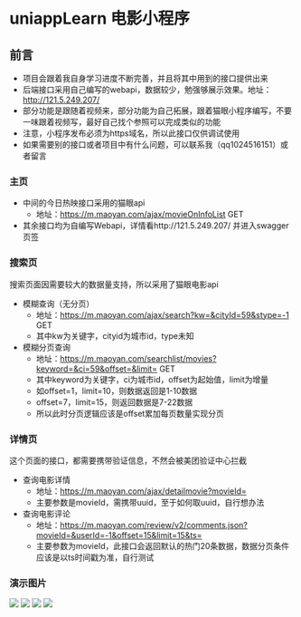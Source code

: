# uniappLearn 电影小程序

## 前言
+ 项目会跟着我自身学习进度不断完善，并且将其中用到的接口提供出来
+ 后端接口采用自己编写的webapi，数据较少，勉强够展示效果。地址：http://121.5.249.207/
+ 部分功能是跟随着视频来，部分功能为自己拓展，跟着猫眼小程序编写，不要一味跟着视频写，最好自己找个参照可以完成类似的功能
+ 注意，小程序发布必须为https域名，所以此接口仅供调试使用
+ 如果需要别的接口或者项目中有什么问题，可以联系我（qq1024516151）或者留言
### 主页
+ 中间的今日热映接口采用的猫眼api
  - 地址：https://m.maoyan.com/ajax/movieOnInfoList GET
+ 其余接口均为自编写Webapi，详情看http://121.5.249.207/  并进入swagger页签

### 搜索页
搜索页面因需要较大的数据量支持，所以采用了猫眼电影api
+ 模糊查询（无分页）
  - 地址：https://m.maoyan.com/ajax/search?kw=&cityId=59&stype=-1 GET
  - 其中kw为关键字，cityid为城市id，type未知
+ 模糊分页查询
  - 地址：https://m.maoyan.com/searchlist/movies?keyword=&ci=59&offset=&limit= GET
  - 其中keyword为关键字，ci为城市id，offset为起始值，limit为增量
  - 如offset=1，limit=10，则数据返回是1-10数据
  - offset=7，limit=15，则返回数据是7-22数据
  - 所以此时分页逻辑应该是offset累加每页数量实现分页
### 详情页
这个页面的接口，都需要携带验证信息，不然会被美团验证中心拦截
+ 查询电影详情
  - 地址：https://m.maoyan.com/ajax/detailmovie?movieId=
  - 主要参数是movieId，需携带uuid，至于如何取uuid，自行想办法
+ 查询电影评论
  - 地址：https://m.maoyan.com/review/v2/comments.json?movieId=&userId=-1&offset=15&limit=15&ts=
  - 主要参数为movieId，此接口会返回默认的热门20条数据，数据分页条件应该是以ts时间戳为准，自行测试
### 演示图片
![](https://github.com/ZhangWY0724/uniappLearn/blob/main/%E6%BC%94%E7%A4%BA%E5%9B%BE%E7%89%87/index.png)
![](https://github.com/ZhangWY0724/uniappLearn/blob/main/%E6%BC%94%E7%A4%BA%E5%9B%BE%E7%89%87/search.png)
![](https://github.com/ZhangWY0724/uniappLearn/blob/main/%E6%BC%94%E7%A4%BA%E5%9B%BE%E7%89%87/search2.png)
![](https://github.com/ZhangWY0724/uniappLearn/blob/main/%E6%BC%94%E7%A4%BA%E5%9B%BE%E7%89%87/detail.png)
